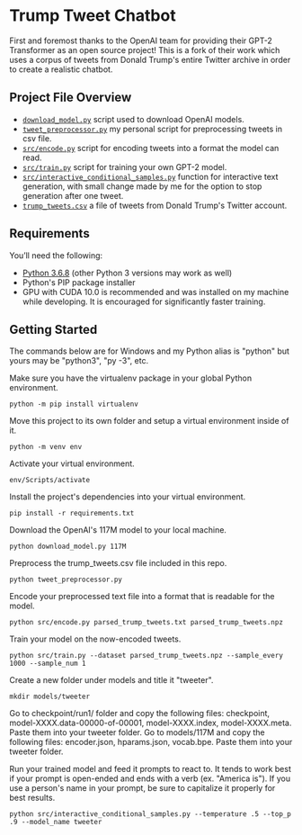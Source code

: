 # Trump Tweet Chatbot

First and foremost thanks to the OpenAI team for providing their GPT-2 Transformer as an open source project! This is a fork of their work which uses a corpus of tweets from Donald Trump's entire Twitter archive in order to create a realistic chatbot.  

## Project File Overview

- [`download_model.py`](download_model.py) script used to download OpenAI models.
- [`tweet_preprocessor.py`](tweet_preprocessor.py) my personal script for preprocessing tweets in csv file.
- [`src/encode.py`](src/encode.py) script for encoding tweets into a format the model can read.
- [`src/train.py`](src/train.py) script for training your own GPT-2 model.
- [`src/interactive_conditional_samples.py`](src/interactive_conditional_samples.py) function for interactive text generation, with small change made by me for the option to stop generation after one tweet.
- [`trump_tweets.csv`](trump_tweets.csv) a file of tweets from Donald Trump's Twitter account.

## Requirements

You’ll need the following:

- [Python 3.6.8](https://www.python.org/downloads/release/python-368/) (other Python 3 versions may work as well)
- Python's PIP package installer
- GPU with CUDA 10.0 is recommended and was installed on my machine while developing. It is encouraged for significantly faster training.

## Getting Started

The commands below are for Windows and my Python alias is "python" but yours may be "python3", "py -3", etc.

Make sure you have the virtualenv package in your global Python environment.

```
python -m pip install virtualenv
```

Move this project to its own folder and setup a virtual environment inside of it.

```
python -m venv env
```

Activate your virtual environment.

```
env/Scripts/activate
```

Install the project's dependencies into your virtual environment.

```
pip install -r requirements.txt
```

Download the OpenAI's 117M model to your local machine.

```
python download_model.py 117M
```

Preprocess the trump_tweets.csv file included in this repo.

```
python tweet_preprocessor.py
```

Encode your preprocessed text file into a format that is readable for the model.

```
python src/encode.py parsed_trump_tweets.txt parsed_trump_tweets.npz
```

Train your model on the now-encoded tweets.

```
python src/train.py --dataset parsed_trump_tweets.npz --sample_every 1000 --sample_num 1
```

Create a new folder under models and title it "tweeter".

```
mkdir models/tweeter
```

Go to checkpoint/run1/ folder and copy the following files: checkpoint, model-XXXX.data-00000-of-00001, model-XXXX.index, model-XXXX.meta. Paste them into your tweeter folder.
Go to models/117M and copy the following files: encoder.json, hparams.json, vocab.bpe. Paste them into your tweeter folder.

Run your trained model and feed it prompts to react to. It tends to work best if your prompt is open-ended and ends with a verb (ex. "America is"). If you use a person's name in your prompt, be sure to capitalize it properly for best results.

```
python src/interactive_conditional_samples.py --temperature .5 --top_p .9 --model_name tweeter
```

